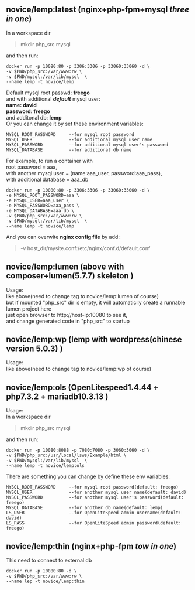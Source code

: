 ## novice/lemp:latest (nginx+php-fpm+mysql *three in one*)
In a workspace dir  
>mkdir php_src mysql  

and then run:

    docker run -p 10080:80 -p 3306:3306 -p 33060:33060 -d \
    -v $PWD/php_src:/var/www:rw \
    -v $PWD/mysql:/var/lib/mysql  \
    --name lemp -t novice/lemp 

Default mysql root passwd: **freego**  
and with additional ***default*** mysql user:  
**name: david  
password: freego**  
and additonal db: **lemp**  
Or you can change it by set these environment variables:  

    MYSQL_ROOT_PASSWORD     --for mysql root password  
    MYSQL_USER              --for additional mysql user name  
    MYSQL_PASSWORD          --for additional mysql user's password  
    MYSQL_DATABASE          --for additional db name  

For example, to run a container with  
root password = aaa,  
with another mysql user = (name:aaa_user, password:aaa_pass),  
with additional database = aaa_db  

    docker run -p 10080:80 -p 3306:3306 -p 33060:33060 -d \
    -e MYSQL_ROOT_PASSWORD=aaa \
    -e MYSQL_USER=aaa_user \
    -e MYSQL_PASSWORD=aaa_pass \
    -e MYSQL_DATABASE=aaa_db \
    -v $PWD/php_src:/var/www:rw \
    -v $PWD/mysql:/var/lib/mysql  \
    --name lemp -t novice/lemp

And you can overwite **nginx config file** by add:
>-v host_dir/mysite.conf:/etc/nginx/conf.d/default.conf

## novice/lemp:lumen (above with composer+lumen(5.7.7) skeleton )
Usage:  
like above(need to change tag to novice/lemp:lumen of course)  
but if mounted "php_src" dir is empty, it will automaticlly create a runnable lumen project here  
just open browser to http://host-ip:10080 to see it,   
and change generated code in "php_src" to startup

## novice/lemp:wp (lemp with wordpress(chinese version 5.0.3)  )
Usage:  
like above(need to change tag to novice/lemp:wp of course)  

## novice/lemp:ols (OpenLitespeed1.4.44 + php7.3.2 + mariadb10.3.13 )
Usage:  
In a workspace dir  
>mkdir php_src mysql  

and then run:

    docker run -p 10080:8088 -p 7080:7080 -p 3060:3060 -d \
    -v $PWD/php_src:/usr/local/lsws/Example/html \
    -v $PWD/mysql:/var/lib/mysql  \
    --name lemp -t novice/lemp:ols

There are something you can change by define these env variables: 

    MYSQL_ROOT_PASSWORD     --for mysql root password(default: freego) 
    MYSQL_USER              --for another mysql user name(default: david)  
    MYSQL_PASSWORD          --for another mysql user's password(default: freego)  
    MYSQL_DATABASE          --for another db name(default: lemp)  
    LS_USER                 --for OpenLiteSpeed admin username(default: david)  
    LS_PASS                 --for OpenLiteSpeed admin password(default: freego)  

## novice/lemp:thin (nginx+php-fpm *tow in one*)
This need to connect to external db  

    docker run -p 10080:80 -d \
    -v $PWD/php_src:/var/www:rw \
    --name lep -t novice/lemp:thin